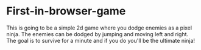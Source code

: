# First-in-browser-game
This is going to be a simple 2d game where you dodge enemies as a pixel ninja. The enemies can be dodged by jumping and moving left and right. The goal is to survive for a minute and if you do you'll be the ultimate ninja!